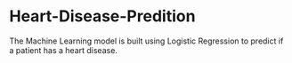# Heart-Disease-Predition
The Machine Learning model is built using Logistic Regression to predict if a patient has a heart disease.
